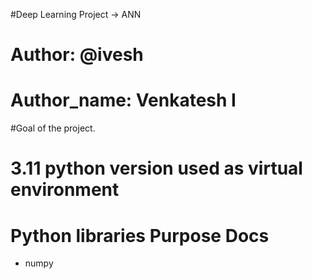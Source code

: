 #Deep Learning Project -> ANN

# Author: @ivesh
# Author_name: Venkatesh I

#Goal of the project.



3.11 python version used as virtual environment
==============================================
Python libraries  Purpose     Docs
==============================================
- numpy 